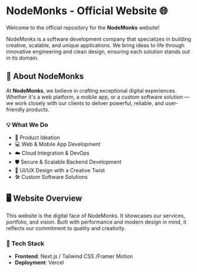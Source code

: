 # NodeMonks - Official Website 🌐

Welcome to the official repository for the **NodeMonks** website!

NodeMonks is a software development company that specializes in building creative, scalable, and unique applications. We bring ideas to life through innovative engineering and clean design, ensuring each solution stands out in its domain.

## 🚀 About NodeMonks

At **NodeMonks**, we believe in crafting exceptional digital experiences. Whether it's a web platform, a mobile app, or a custom software solution — we work closely with our clients to deliver powerful, reliable, and user-friendly products.

### 💡 What We Do

- 🧠 Product Ideation
- 💻 Web & Mobile App Development
- ☁️ Cloud Integration & DevOps
- 🛡️ Secure & Scalable Backend Development
- 🧩 UI/UX Design with a Creative Twist
- 🛠️ Custom Software Solutions

## 🖥️ Website Overview

This website is the digital face of NodeMonks. It showcases our services, portfolio, and vision. Built with performance and modern design in mind, it reflects our commitment to quality and creativity.

### 🔧 Tech Stack

- **Frontend**: Next.js / Tailwind CSS /Framer Motion
- **Deployment**: Vercel
